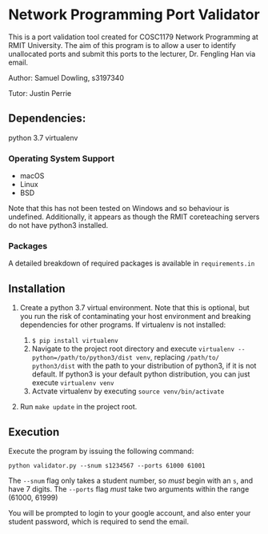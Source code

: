 # Network Programming Port Validator
This is a port validation tool created for COSC1179 Network Programming at RMIT University. The aim of this program is to allow a user to identify unallocated ports and submit this ports to the lecturer, Dr. Fengling Han via email.

Author: Samuel Dowling, s3197340

Tutor: Justin Perrie

## Dependencies:
python 3.7
virtualenv

### Operating System Support
- macOS
- Linux
- BSD

Note that this has not been tested on Windows and so behaviour is undefined. Additionally, it appears as though the RMIT coreteaching servers do not have python3 installed.

### Packages
A detailed breakdown of required packages is available in `requirements.in`

## Installation

1. Create a python 3.7 virtual environment. Note that this is optional, but you run the risk of contaminating your host environment and breaking dependencies for other programs. If virtualenv is not installed:

	1. `$ pip install virtualenv`
	2. Navigate to the project root directory and execute `virtualenv --python=/path/to/python3/dist venv`, replacing `/path/to/
python3/dist` with the path to your distribution of python3, if it is not default. If python3 is your default python distribution, you can just execute `virtualenv venv`
	3. Actvate virtualenv by executing `source venv/bin/activate`

2. Run `make update` in the project root.

## Execution

Execute the program by issuing the following command:

`python validator.py --snum s1234567 --ports 61000 61001`

The `--snum` flag only takes a student number, so *must* begin with an `s`, and have 7 digits.
The `--ports` flag *must* take two arguments within the range (61000, 61999)

You will be prompted to login to your google account, and also enter your student password, which is required to send the email.
